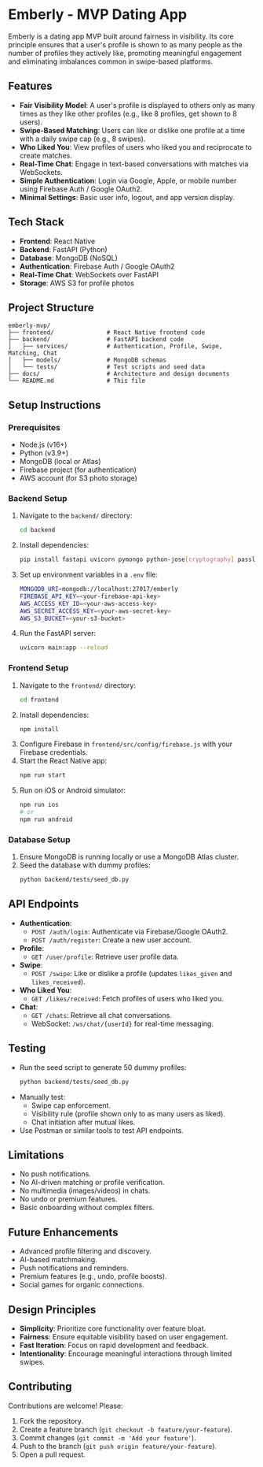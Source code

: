 # Emberly - MVP Dating App

Emberly is a dating app MVP built around fairness in visibility. Its core principle ensures that a user's profile is shown to as many people as the number of profiles they actively like, promoting meaningful engagement and eliminating imbalances common in swipe-based platforms.

## Features

- **Fair Visibility Model**: A user's profile is displayed to others only as many times as they like other profiles (e.g., like 8 profiles, get shown to 8 users).
- **Swipe-Based Matching**: Users can like or dislike one profile at a time with a daily swipe cap (e.g., 8 swipes).
- **Who Liked You**: View profiles of users who liked you and reciprocate to create matches.
- **Real-Time Chat**: Engage in text-based conversations with matches via WebSockets.
- **Simple Authentication**: Login via Google, Apple, or mobile number using Firebase Auth / Google OAuth2.
- **Minimal Settings**: Basic user info, logout, and app version display.

## Tech Stack

- **Frontend**: React Native
- **Backend**: FastAPI (Python)
- **Database**: MongoDB (NoSQL)
- **Authentication**: Firebase Auth / Google OAuth2
- **Real-Time Chat**: WebSockets over FastAPI
- **Storage**: AWS S3 for profile photos

## Project Structure

```
emberly-mvp/
├── frontend/               # React Native frontend code
├── backend/                # FastAPI backend code
│   ├── services/           # Authentication, Profile, Swipe, Matching, Chat
│   ├── models/             # MongoDB schemas
│   └── tests/              # Test scripts and seed data
├── docs/                   # Architecture and design documents
└── README.md               # This file
```

## Setup Instructions

### Prerequisites
- Node.js (v16+)
- Python (v3.9+)
- MongoDB (local or Atlas)
- Firebase project (for authentication)
- AWS account (for S3 photo storage)

### Backend Setup
1. Navigate to the `backend/` directory:
   ```bash
   cd backend
   ```
2. Install dependencies:
   ```bash
   pip install fastapi uvicorn pymongo python-jose[cryptography] passlib[bcrypt] python-multipart
   ```
3. Set up environment variables in a `.env` file:
   ```bash
   MONGODB_URI=mongodb://localhost:27017/emberly
   FIREBASE_API_KEY=<your-firebase-api-key>
   AWS_ACCESS_KEY_ID=<your-aws-access-key>
   AWS_SECRET_ACCESS_KEY=<your-aws-secret-key>
   AWS_S3_BUCKET=<your-s3-bucket>
   ```
4. Run the FastAPI server:
   ```bash
   uvicorn main:app --reload
   ```

### Frontend Setup
1. Navigate to the `frontend/` directory:
   ```bash
   cd frontend
   ```
2. Install dependencies:
   ```bash
   npm install
   ```
3. Configure Firebase in `frontend/src/config/firebase.js` with your Firebase credentials.
4. Start the React Native app:
   ```bash
   npm run start
   ```
5. Run on iOS or Android simulator:
   ```bash
   npm run ios
   # or
   npm run android
   ```

### Database Setup
1. Ensure MongoDB is running locally or use a MongoDB Atlas cluster.
2. Seed the database with dummy profiles:
   ```bash
   python backend/tests/seed_db.py
   ```

## API Endpoints

- **Authentication**:
  - `POST /auth/login`: Authenticate via Firebase/Google OAuth2.
  - `POST /auth/register`: Create a new user account.
- **Profile**:
  - `GET /user/profile`: Retrieve user profile data.
- **Swipe**:
  - `POST /swipe`: Like or dislike a profile (updates `likes_given` and `likes_received`).
- **Who Liked You**:
  - `GET /likes/received`: Fetch profiles of users who liked you.
- **Chat**:
  - `GET /chats`: Retrieve all chat conversations.
  - WebSocket: `/ws/chat/{userId}` for real-time messaging.

## Testing

- Run the seed script to generate 50 dummy profiles:
  ```bash
  python backend/tests/seed_db.py
  ```
- Manually test:
  - Swipe cap enforcement.
  - Visibility rule (profile shown only to as many users as liked).
  - Chat initiation after mutual likes.
- Use Postman or similar tools to test API endpoints.

## Limitations

- No push notifications.
- No AI-driven matching or profile verification.
- No multimedia (images/videos) in chats.
- No undo or premium features.
- Basic onboarding without complex filters.

## Future Enhancements

- Advanced profile filtering and discovery.
- AI-based matchmaking.
- Push notifications and reminders.
- Premium features (e.g., undo, profile boosts).
- Social games for organic connections.

## Design Principles

- **Simplicity**: Prioritize core functionality over feature bloat.
- **Fairness**: Ensure equitable visibility based on user engagement.
- **Fast Iteration**: Focus on rapid development and feedback.
- **Intentionality**: Encourage meaningful interactions through limited swipes.

## Contributing

Contributions are welcome! Please:
1. Fork the repository.
2. Create a feature branch (`git checkout -b feature/your-feature`).
3. Commit changes (`git commit -m 'Add your feature'`).
4. Push to the branch (`git push origin feature/your-feature`).
5. Open a pull request.
